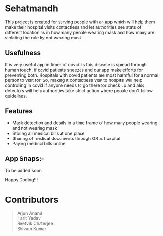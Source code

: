 # Sehatmandh
This project is created for serving people with an app which will help them make their hospital visits contactless and let authorities see stats of different location as in how many people wearing mask and how many are violating the rule by not wearing mask.

## Usefulness
It is very useful app in times of covid as this disease is spread through human touch, if covid patients sneezes and our app make efforts for preventing both. Hospitals with covid patients are most harmful for a normal person to visit for. So, making it contactless visit to hospital will help controlling in covid if anyone needs to go there for check up and also detectors will help authorities take strict action where people don't follow guidelines.

## Features
- Mask detection and details in a time frame of how many people wearing and not wearing mask
- Storing all medical bills at one place
- Sharing of medical documents through QR at hospital
- Paying medical bills online

## App Snaps:-
To be added soon.

Happy Coding!!!



# Contributors
> Arjun Anand <br/>
> Harit Yadav <br/>
> Reetvik Chaterjee <br/>
> Shivam Kumar
